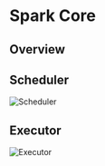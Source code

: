 # Spark Core

## Overview


## Scheduler

![Scheduler](../img/scheduler.png)



## Executor

![Executor](../img/executor.png)

